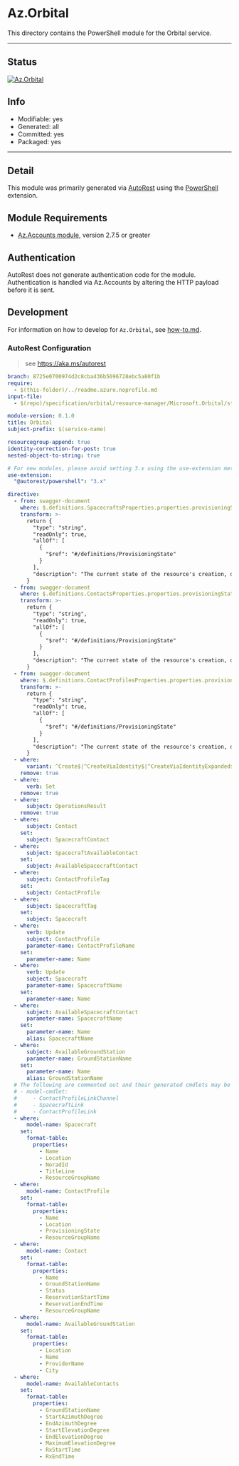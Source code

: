 <!-- region Generated -->
# Az.Orbital
This directory contains the PowerShell module for the Orbital service.

---
## Status
[![Az.Orbital](https://img.shields.io/powershellgallery/v/Az.Orbital.svg?style=flat-square&label=Az.Orbital "Az.Orbital")](https://www.powershellgallery.com/packages/Az.Orbital/)

## Info
- Modifiable: yes
- Generated: all
- Committed: yes
- Packaged: yes

---
## Detail
This module was primarily generated via [AutoRest](https://github.com/Azure/autorest) using the [PowerShell](https://github.com/Azure/autorest.powershell) extension.

## Module Requirements
- [Az.Accounts module](https://www.powershellgallery.com/packages/Az.Accounts/), version 2.7.5 or greater

## Authentication
AutoRest does not generate authentication code for the module. Authentication is handled via Az.Accounts by altering the HTTP payload before it is sent.

## Development
For information on how to develop for `Az.Orbital`, see [how-to.md](how-to.md).
<!-- endregion -->

### AutoRest Configuration
> see https://aka.ms/autorest

``` yaml
branch: 8725e0700974d2c8cba436b5696728ebc5a80f1b
require:
  - $(this-folder)/../readme.azure.noprofile.md 
input-file:
  - $(repo)/specification/orbital/resource-manager/Microsoft.Orbital/stable/2022-11-01/orbital.json

module-version: 0.1.0
title: Orbital
subject-prefix: $(service-name)

resourcegroup-append: true
identity-correction-for-post: true
nested-object-to-string: true

# For new modules, please avoid setting 3.x using the use-extension method and instead, use 4.x as the default option
use-extension:
  "@autorest/powershell": "3.x"

directive:
  - from: swagger-document 
    where: $.definitions.SpacecraftsProperties.properties.provisioningState
    transform: >-
      return {
        "type": "string",
        "readOnly": true,
        "allOf": [
          {
            "$ref": "#/definitions/ProvisioningState"
          }
        ],
        "description": "The current state of the resource's creation, deletion, or modification."
      }
  - from: swagger-document 
    where: $.definitions.ContactsProperties.properties.provisioningState
    transform: >-
      return {
        "type": "string",
        "readOnly": true,
        "allOf": [
          {
            "$ref": "#/definitions/ProvisioningState"
          }
        ],
        "description": "The current state of the resource's creation, deletion, or modification."
      }
  - from: swagger-document 
    where: $.definitions.ContactProfilesProperties.properties.provisioningState
    transform: >-
      return {
        "type": "string",
        "readOnly": true,
        "allOf": [
          {
            "$ref": "#/definitions/ProvisioningState"
          }
        ],
        "description": "The current state of the resource's creation, deletion, or modification."
      }
  - where:
      variant: ^Create$|^CreateViaIdentity$|^CreateViaIdentityExpanded$|^Update$|^UpdateViaIdentity$
    remove: true
  - where:
      verb: Set
    remove: true
  - where:
      subject: OperationsResult
    remove: true
  - where:
      subject: Contact
    set:
      subject: SpacecraftContact
  - where:
      subject: SpacecraftAvailableContact
    set:
      subject: AvailableSpacecraftContact
  - where:
      subject: ContactProfileTag
    set:
      subject: ContactProfile
  - where:
      subject: SpacecraftTag
    set:
      subject: Spacecraft
  - where:
      verb: Update
      subject: ContactProfile
      parameter-name: ContactProfileName
    set:
      parameter-name: Name
  - where:
      verb: Update
      subject: Spacecraft
      parameter-name: SpacecraftName
    set:
      parameter-name: Name
  - where:
      subject: AvailableSpacecraftContact
      parameter-name: SpacecraftName
    set:
      parameter-name: Name
      alias: SpacecraftName
  - where:
      subject: AvailableGroundStation
      parameter-name: GroundStationName
    set:
      parameter-name: Name
      alias: GroundStationName
  # The following are commented out and their generated cmdlets may be renamed and custom logic
  # - model-cmdlet:
  #     - ContactProfileLinkChannel
  #     - SpacecraftLink
  #     - ContactProfileLink
  - where:
      model-name: Spacecraft
    set:
      format-table:
        properties:
          - Name
          - Location
          - NoradId
          - TitleLine
          - ResourceGroupName
  - where:
      model-name: ContactProfile
    set:
      format-table:
        properties:
          - Name
          - Location
          - ProvisioningState
          - ResourceGroupName
  - where:
      model-name: Contact
    set:
      format-table:
        properties:
          - Name
          - GroundStationName
          - Status
          - ReservationStartTime
          - ReservationEndTime
          - ResourceGroupName
  - where:
      model-name: AvailableGroundStation
    set:
      format-table:
        properties:
          - Location
          - Name
          - ProviderName
          - City
  - where:
      model-name: AvailableContacts
    set:
      format-table:
        properties:
          - GroundStationName
          - StartAzimuthDegree
          - EndAzimuthDegree
          - StartElevationDegree
          - EndElevationDegree
          - MaximumElevationDegree
          - RxStartTime
          - RxEndTime
```

